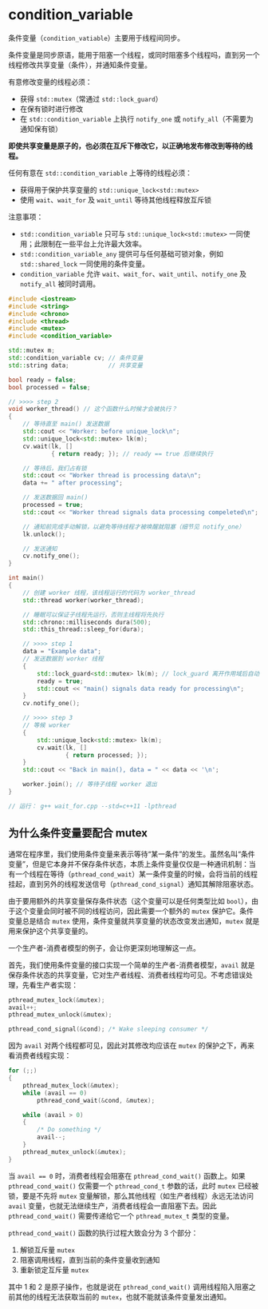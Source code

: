 # condition_variable

条件变量（`condition_vatiable`）主要用于线程间同步。

条件变量是同步原语，能用于阻塞一个线程，或同时阻塞多个线程吗，直到另一个线程修改共享变量（条件），并通知条件变量。

有意修改变量的线程必须：

- 获得 `std::mutex`（常通过 `std::lock_guard`）
- 在保有锁时进行修改
- 在 `std::condition_variable` 上执行 `notify_one` 或 `notify_all`（不需要为通知保有锁）

**即使共享变量是原子的，也必须在互斥下修改它，以正确地发布修改到等待的线程。**

任何有意在 `std::condition_variable` 上等待的线程必须：

- 获得用于保护共享变量的 `std::unique_lock<std::mutex>`
- 使用 `wait`、`wait_for` 及 `wait_until` 等待其他线程释放互斥锁

注意事项：

- `std::condition_variable` 只可与 `std::unique_lock<std::mutex>` 一同使用；此限制在一些平台上允许最大效率。
- `std::condition_variable_any` 提供可与任何基础可锁对象，例如 `std::shared_lock` 一同使用的条件变量。
- `condition_variable` 允许 `wait`、`wait_for`、`wait_until`、`notify_one` 及 `notify_all` 被同时调用。

```cpp
#include <iostream>
#include <string>
#include <chrono>
#include <thread>
#include <mutex>
#include <condition_variable>

std::mutex m;
std::condition_variable cv; // 条件变量
std::string data;           // 共享变量

bool ready = false;
bool processed = false;

// >>>> step 2
void worker_thread() // 这个函数什么时候才会被执行？
{
    // 等待直至 main() 发送数据
    std::cout << "Worker: before unique_lock\n";
    std::unique_lock<std::mutex> lk(m);
    cv.wait(lk, []
            { return ready; }); // ready == true 后继续执行

    // 等待后，我们占有锁
    std::cout << "Worker thread is processing data\n";
    data += " after processing";

    // 发送数据回 main()
    processed = true;
    std::cout << "Worker thread signals data processing compeleted\n";

    // 通知前完成手动解锁，以避免等待线程才被唤醒就阻塞（细节见 notify_one）
    lk.unlock();

    // 发送通知
    cv.notify_one();
}

int main()
{
    // 创建 worker 线程，该线程运行的代码为 worker_thread
    std::thread worker(worker_thread);

    // 睡眠可以保证子线程先运行，否则主线程将先执行
    std::chrono::milliseconds dura(500);
    std::this_thread::sleep_for(dura);

    // >>>> step 1
    data = "Example data";
    // 发送数据到 worker 线程
    {
        std::lock_guard<std::mutex> lk(m); // lock_guard 离开作用域后自动解锁
        ready = true;
        std::cout << "main() signals data ready for processing\n";
    }
    cv.notify_one();

    // >>>> step 3
    // 等候 worker
    {
        std::unique_lock<std::mutex> lk(m);
        cv.wait(lk, []
                { return processed; });
    }
    std::cout << "Back in main(), data = " << data << '\n';

    worker.join(); // 等待子线程 worker 退出
}

// 运行： g++ wait_for.cpp --std=c++11 -lpthread
```

## 为什么条件变量要配合 mutex


通常在程序里，我们使用条件变量来表示等待“某一条件”的发生。虽然名叫“条件变量”，但是它本身并不保存条件状态，本质上条件变量仅仅是一种通讯机制：当有一个线程在等待（`pthread_cond_wait`）某一条件变量的时候，会将当前的线程挂起，直到另外的线程发送信号（`pthread_cond_signal`）通知其解除阻塞状态。

由于要用额外的共享变量保存条件状态（这个变量可以是任何类型比如 `bool`），由于这个变量会同时被不同的线程访问，因此需要一个额外的 `mutex` 保护它。条件变量总是结合 `mutex` 使用，条件变量就共享变量的状态改变发出通知，`mutex` 就是用来保护这个共享变量的。

一个生产者-消费者模型的例子，会让你更深刻地理解这一点。

首先，我们使用条件变量的接口实现一个简单的生产者-消费者模型，`avail` 就是保存条件状态的共享变量，它对生产者线程、消费者线程均可见。不考虑错误处理，先看生产者实现：

```cpp
pthread_mutex_lock(&mutex);
avail++;
pthread_mutex_unlock(&mutex);

pthread_cond_signal(&cond); /* Wake sleeping consumer */
```

因为 `avail` 对两个线程都可见，因此对其修改均应该在 `mutex` 的保护之下，再来看消费者线程实现：

```cpp
for (;;)
{
    pthread_mutex_lock(&mutex);
    while (avail == 0)
        pthread_cond_wait(&cond, &mutex);

    while (avail > 0)
    {
        /* Do something */
        avail--;
    }
    pthread_mutex_unlock(&mutex);
}
```

当 `avail == 0` 时，消费者线程会阻塞在 `pthread_cond_wait()` 函数上。如果 `pthread_cond_wait()` 仅需要一个 `pthread_cond_t` 参数的话，此时 `mutex` 已经被锁，要是不先将 `mutex` 变量解锁，那么其他线程（如生产者线程）永远无法访问 `avail` 变量，也就无法继续生产，消费者线程会一直阻塞下去。因此 `pthread_cond_wait()` 需要传递给它一个 `pthread_mutex_t` 类型的变量。

`pthread_cond_wait()` 函数的执行过程大致会分为 3 个部分：

1. 解锁互斥量 `mutex`
2. 阻塞调用线程，直到当前的条件变量收到通知
3. 重新锁定互斥量 `mutex`

其中 1 和 2 是原子操作，也就是说在 `pthread_cond_wait()` 调用线程陷入阻塞之前其他的线程无法获取当前的 `mutex`，也就不能就该条件变量发出通知。
